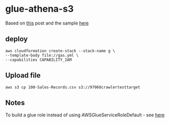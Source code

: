 # glue-athena-s3

Based on [this](https://aws.amazon.com/blogs/big-data/build-a-data-lake-foundation-with-aws-glue-and-amazon-s3/) post and the sample [here](https://docs.aws.amazon.com/AWSCloudFormation/latest/UserGuide/aws-resource-glue-crawler.html)

## deploy

```console
aws cloudformation create-stack --stack-name g \
--template-body file://gas.yml \
--capabilities CAPABILITY_IAM
```

## Upload file

```console
aws s3 cp 100-Sales-Records.csv s3://97068crawlertesttarget
```

## Notes

To build a glue role instead of using AWSGlueServiceRoleDefault - see [here](https://docs.aws.amazon.com/glue/latest/dg/getting-started-access.html)